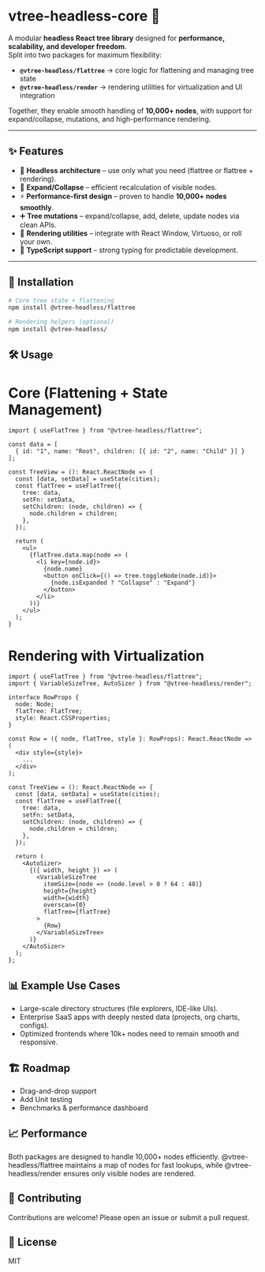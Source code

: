 # vtree-headless-core 🌲

A modular **headless React tree library** designed for **performance, scalability, and developer freedom**.  
Split into two packages for maximum flexibility:

- **`@vtree-headless/flattree`** → core logic for flattening and managing tree state  
- **`@vtree-headless/render`** → rendering utilities for virtualization and UI integration  

Together, they enable smooth handling of **10,000+ nodes**, with support for expand/collapse, mutations, and high-performance rendering.  

---

## ✨ Features

- 🔄 **Headless architecture** – use only what you need (flattree or flattree + rendering).  
- 📂 **Expand/Collapse** – efficient recalculation of visible nodes.  
- ⚡ **Performance-first design** – proven to handle **10,000+ nodes smoothly**.  
- ➕ **Tree mutations** – expand/collapse, add, delete, update nodes via clean APIs.
- 🎨 **Rendering utilities** – integrate with React Window, Virtuoso, or roll your own.  
- 🧩 **TypeScript support** – strong typing for predictable development.

---

## 🚀 Installation

```bash
# Core tree state + flattening
npm install @vtree-headless/flattree

# Rendering helpers (optional)
npm install @vtree-headless/
```

## 🛠️ Usage
# Core (Flattening + State Management)
```tsx
import { useFlatTree } from "@vtree-headless/flattree";

const data = [
  { id: "1", name: "Root", children: [{ id: "2", name: "Child" }] }
];

const TreeView = (): React.ReactNode => {
  const [data, setData] = useState(cities);
  const flatTree = useFlatTree({
    tree: data,
    setFn: setData,
    setChildren: (node, children) => {
      node.children = children;
    },
  });

  return (
    <ul>
      {flatTree.data.map(node => (
        <li key={node.id}>
          {node.name}
          <button onClick={() => tree.toggleNode(node.id)}>
            {node.isExpanded ? "Collapse" : "Expand"}
          </button>
        </li>
      ))}
    </ul>
  );
}
```
# Rendering with Virtualization
```tsx
import { useFlatTree } from "@vtree-headless/flattree";
import { VariableSizeTree, AutoSizer } from "@vtree-headless/render";

interface RowProps {
  node: Node;
  flatTree: FlatTree;
  style: React.CSSProperties;
}

const Row = ({ node, flatTree, style }: RowProps): React.ReactNode => (
  <div style={style}>
    ...
  </div>
);

const TreeView = (): React.ReactNode => {
  const [data, setData] = useState(cities);
  const flatTree = useFlatTree({
    tree: data,
    setFn: setData,
    setChildren: (node, children) => {
      node.children = children;
    },
  });

  return (
    <AutoSizer>
      {({ width, height }) => (
        <VariableSizeTree
          itemSize={node => (node.level > 0 ? 64 : 48)}
          height={height}
          width={width}
          overscan={0}
          flatTree={flatTree}
        >
          {Row}
        </VariableSizeTree>
      )}
    </AutoSizer>
  );
};
```

## 📊 Example Use Cases

- Large-scale directory structures (file explorers, IDE-like UIs).
- Enterprise SaaS apps with deeply nested data (projects, org charts, configs).
- Optimized frontends where 10k+ nodes need to remain smooth and responsive.

## 🏗️ Roadmap

- Drag-and-drop support
- Add Unit testing
- Benchmarks & performance dashboard

## 📈 Performance

Both packages are designed to handle 10,000+ nodes efficiently.
@vtree-headless/flattree maintains a map of nodes for fast lookups, while @vtree-headless/render ensures only visible nodes are rendered.

## 🤝 Contributing

Contributions are welcome! Please open an issue or submit a pull request.

## 📜 License

MIT